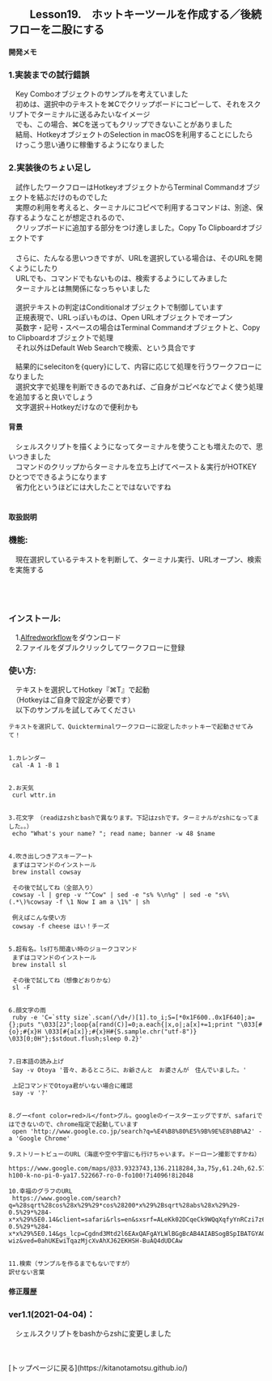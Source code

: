## 　　Lesson19.　ホットキーツールを作成する／後続フローを二股にする  
#### 開発メモ
### 1.実装までの試行錯誤
　Key Comboオブジェクトのサンプルを考えていました
<br>　初めは、選択中のテキストを⌘Cでクリップボードにコピーして、それをスクリプトでターミナルに送るみたいなイメージ
<br>　でも、この場合、⌘Cを送ってもクリップできないことがありました
<br>　結局、HotkeyオブジェクトのSelection in macOSを利用することにしたら
<br>　けっこう思い通りに稼働するようになりました
### 2.実装後のちょい足し
　試作したワークフローはHotkeyオブジェクトからTerminal Commandオブジェクトを結ぶだけのものでした
<br>　実際の利用を考えると、ターミナルにコピペで利用するコマンドは、別途、保存するようなことが想定されるので、
<br>　クリップボードに追加する部分をつけ達しました。Copy To Clipboardオブジェクトです
<br>　
<br>　さらに、たんなる思いつきですが、URLを選択している場合は、そのURLを開くようにしたり
<br>　URLでも、コマンドでもないものは、検索するようにしてみました
<br>　ターミナルとは無関係になっちゃいました
<br>
<br>　選択テキストの判定はConditionalオブジェクトで制御しています
<br>　正規表現で、URLっぽいものは、Open URLオブジェクトでオープン
<br>　英数字・記号・スペースの場合はTerminal Commandオブジェクトと、Copy to Clipboardオブジェクトで処理
<br>　それ以外はDefault Web Searchで検索、という具合です　
<br>
<br>　結果的にselecitonを{query}にして、内容に応じて処理を行うワークフローになりました
<br>　選択文字で処理を判断できるのであれば、ご自身がコピペなどでよく使う処理を追加すると良いでしょう
<br>　文字選択＋Hotkeyだけなので便利かも
#### 背景
　シェルスクリプトを描くようになってターミナルを使うことも増えたので、思いつきました
<br>　コマンドのクリップからターミナルを立ち上げてペースト＆実行がHOTKEYひとつでできるようになります
<br>　省力化というほどには大したことではないですね　
　<br>　
#### 取扱説明
### 機能:
　現在選択しているテキストを判断して、ターミナル実行、URLオープン、検索を実施する

<br>　
### インストール:
　1.[Alfredworkflow](https://github.com/KitanoTamotsu/quickterminal/releases/download/1.0/Quick.Terminal.alfredworkflow.zip)をダウンロード 
<br>　2.ファイルをダブルクリックしてワークフローに登録
### 使い方:
　テキストを選択してHotkey『⌘T』で起動
<br>　（Hotkeyはご自身で設定が必要です）
<br>　以下のサンプルを試してみてください
```
テキストを選択して、Quickterminalワークフローに設定したホットキーで起動させてみて！


1.カレンダー
 cal -A 1 -B 1


2.お天気
 curl wttr.in 


3.花文字　（readはzshとbashで異なります。下記はzshです。ターミナルがzshになってました。。）
 echo "What's your name? "; read name; banner -w 48 $name


4.吹き出しつきアスキーアート
 まずはコマンドのインストール
 brew install cowsay

 その後で試してね（全部入り）
 cowsay -l | grep -v "^Cow" | sed -e "s% %\n%g" | sed -e "s%\(.*\)%cowsay -f \1 Now I am a \1%" | sh

 例えばこんな使い方
 cowsay -f cheese はい！チーズ 


5.超有名。ls打ち間違い時のジョークコマンド
 まずはコマンドのインストール
 brew install sl

 その後で試してね（想像どおりかな）
 sl -F


6.顔文字の雨
 ruby -e 'C=`stty size`.scan(/\d+/)[1].to_i;S=[*0x1F600..0x1F640];a={};puts "\033[2J";loop{a[rand(C)]=0;a.each{|x,o|;a[x]+=1;print "\033[#{o};#{x}H \033[#{a[x]};#{x}H#{S.sample.chr("utf-8")} \033[0;0H"};$stdout.flush;sleep 0.2}'


7.日本語の読み上げ 
 Say -v Otoya '昔々、あるところに、お爺さんと　お婆さんが　住んでいました。'

 上記コマンドでOtoya君がいない場合に確認
 say -v '?'


8.グー<font color=red>ル</font>グル。googleのイースターエッグですが、safariではできないので、chrome指定で起動しています
 open 'http://www.google.co.jp/search?q=%E4%B8%80%E5%9B%9E%E8%BB%A2' -a 'Google Chrome'

9.ストリートビューのURL（海底や空や宇宙にも行けちゃいます。ドーローン撮影ですかね）
 https://www.google.com/maps/@33.9323743,136.2118284,3a,75y,61.24h,62.57t/data=!3m8!1e1!3m6!1sAF1QipPHR2Zdfn_8NiCu4TIgMjT4pzp4zgtYSXKeqsMK!2e10!3e11!6shttps:%2F%2Flh5.googleusercontent.com%2Fp%2FAF1QipPHR2Zdfn_8NiCu4TIgMjT4pzp4zgtYSXKeqsMK%3Dw203-h100-k-no-pi-0-ya17.522667-ro-0-fo100!7i4096!8i2048

10.幸福のグラフのURL
 https://www.google.com/search?q=%28sqrt%28cos%28x%29%29*cos%28200*x%29%2Bsqrt%28abs%28x%29%29-0.5%29*%284-x*x%29%5E0.14&client=safari&rls=en&sxsrf=ALeKk02DCqeCk9WQqXqfyYnRCzi7z6HYcw%3A1616457541304&ei=RS9ZYNPyEcnXhwOh_JuADg&oq=%28sqrt%28cos%28x%29%29*cos%28200*x%29%2Bsqrt%28abs%28x%29%29-0.5%29*%284-x*x%29%5E0.14&gs_lcp=Cgdnd3Mtd2l6EAxQAFgAYLWlBGgBcAB4AIABSogBSpIBATGYAQCqAQdnd3Mtd2l6wAEB&sclient=gws-wiz&ved=0ahUKEwiTqazMjcXvAhXJ62EKHSH-BuAQ4dUDCAw


11.検索（サンプルを作るまでもないですが）
訳せない言葉

```
#### 修正履歴

### ver1.1(2021-04-04)：
　シェルスクリプトをbashからzshに変更しました

<br>
<br>
[トップページに戻る](https://kitanotamotsu.github.io/)

